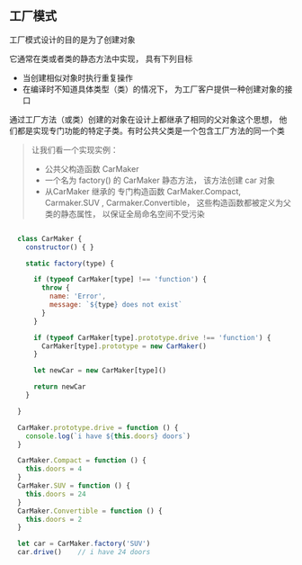 ## 工厂模式

工厂模式设计的目的是为了创建对象

它通常在类或者类的静态方法中实现， 具有下列目标

* 当创建相似对象时执行重复操作
* 在编译时不知道具体类型（类）的情况下， 为工厂客户提供一种创建对象的接口

通过工厂方法（或类）创建的对象在设计上都继承了相同的父对象这个思想， 他们都是实现专门功能的特定子类。有时公共父类是一个包含工厂方法的同一个类

> 让我们看一个实现实例：
>
> * 公共父构造函数 CarMaker
> * 一个名为 factory() 的 CarMaker 静态方法， 该方法创建 car 对象
> * 从CarMaker 继承的 专门构造函数 CarMaker.Compact, Carmaker.SUV , Carmaker.Convertible， 这些构造函数都被定义为父类的静态属性， 以保证全局命名空间不受污染



``` javascript

  class CarMaker {
    constructor() { }

    static factory(type) {

      if (typeof CarMaker[type] !== 'function') {
        throw {
          name: 'Error',
          message: `${type} does not exist`
        }
      }

      if (typeof CarMaker[type].prototype.drive !== 'function') {
        CarMaker[type].prototype = new CarMaker()
      }

      let newCar = new CarMaker[type]()

      return newCar
    }

  }

  CarMaker.prototype.drive = function () {
    console.log(`i have ${this.doors} doors`)
  }

  CarMaker.Compact = function () {
    this.doors = 4
  }
  CarMaker.SUV = function () {
    this.doors = 24
  }
  CarMaker.Convertible = function () {
    this.doors = 2
  }

  let car = CarMaker.factory('SUV')
  car.drive()    // i have 24 doors
```

